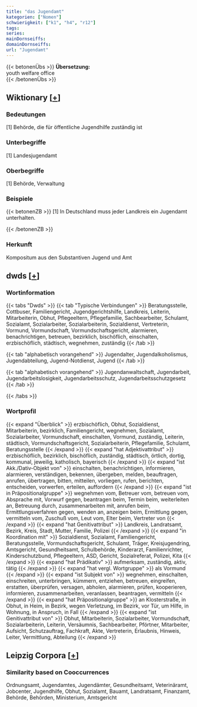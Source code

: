 ```yaml
---
title: "das Jugendamt"
kategorien: ["Nomen"]
schwierigkeit: ["k1", "h4", "r12"]
tags:
series:
mainDornseiffs:
domainDornseiffs:
url: "Jugendamt"
---
```


{{< betonenÜbs >}}
**Übersetzung:**  
youth welfare office  
{{< /betonenÜbs >}}

## Wiktionary [[+](https://de.wiktionary.org/wiki/Jugendamt)]

### Bedeutungen
[1] Behörde, die für öffentliche Jugendhilfe zuständig ist  

### Unterbegriffe
[1] Landesjugendamt  

### Oberbegriffe
[1] Behörde, Verwaltung  

### Beispiele
{{< betonenZB >}}
[1] In Deutschland muss jeder Landkreis ein Jugendamt unterhalten.  

{{< /betonenZB >}}
### Herkunft
Kompositum aus den Substantiven Jugend und Amt  



## dwds [[+](https://www.dwds.de/wb/Jugendamt)]

### Wortinformation
{{< tabs "Dwds" >}}
{{< tab "Typische Verbindungen" >}}
Beratungsstelle, Cottbuser, Familiengericht, Jugendgerichtshilfe, Landkreis, Leiterin, Mitarbeiterin, Obhut, Pflegeeltern, Pflegefamilie, Sachbearbeiter, Schulamt, Sozialamt, Sozialarbeiter, Sozialarbeiterin, Sozialdienst, Vertreterin, Vormund, Vormundschaft, Vormundschaftsgericht, alarmieren, benachrichtigen, betreuen, bezirklich, bischöflich, einschalten, erzbischöflich, städtisch, wegnehmen, zuständig
{{< /tab >}}

{{< tab "alphabetisch vorangehend" >}}
Jugendalter, Jugendalkoholismus, Jugendabteilung, Jugend-Notdienst, Jugend
{{< /tab >}}

{{< tab "alphabetisch vorangehend" >}}
Jugendanwaltschaft, Jugendarbeit, Jugendarbeitslosigkeit, Jugendarbeitsschutz, Jugendarbeitsschutzgesetz
{{< /tab >}}

{{< /tabs >}}

### Wortprofil
{{< expand "Überblick" >}} erzbischöflich, Obhut, Sozialdienst, Mitarbeiterin, bezirklich, Familiengericht, wegnehmen, Sozialamt, Sozialarbeiter, Vormundschaft, einschalten, Vormund, zuständig, Leiterin, städtisch, Vormundschaftsgericht, Sozialarbeiterin, Pflegefamilie, Schulamt, Beratungsstelle {{< /expand >}}
{{< expand "hat Adjektivattribut" >}} erzbischöflich, bezirklich, bischöflich, zuständig, städtisch, örtlich, dortig, kommunal, jeweilig, katholisch, bayerisch {{< /expand >}}
{{< expand "ist Akk./Dativ-Objekt von" >}} einschalten, benachrichtigen, informieren, alarmieren, verständigen, bekennen, übergeben, melden, beauftragen, anrufen, übertragen, bitten, mitteilen, vorliegen, rufen, berichten, entscheiden, vorwerfen, erteilen, auffordern {{< /expand >}}
{{< expand "ist in Präpositionalgruppe" >}} wegnehmen vom, Betreuer vom, betreuen vom, Absprache mit, Vorwurf gegen, beantragen beim, Termin beim, weiterleiten an, Betreuung durch, zusammenarbeiten mit, anrufen beim, Ermittlungsverfahren gegen, wenden an, anzeigen beim, Ermittlung gegen, vermitteln vom, Zuschuß vom, Leut vom, Elter beim, Vertreter von {{< /expand >}}
{{< expand "hat Genitivattribut" >}} Landkreis, Landratsamt, Bezirk, Kreis, Stadt, Mutter, Familie, Polizei {{< /expand >}}
{{< expand "in Koordination mit" >}} Sozialdienst, Sozialamt, Familiengericht, Beratungsstelle, Vormundschaftsgericht, Schulamt, Träger, Kreisjugendring, Amtsgericht, Gesundheitsamt, Schulbehörde, Kinderarzt, Familienrichter, Kinderschutzbund, Pflegeeltern, ASD, Gericht, Sozialreferat, Polizei, Kita {{< /expand >}}
{{< expand "hat Prädikativ" >}} aufmerksam, zuständig, aktiv, tätig {{< /expand >}}
{{< expand "hat vergl. Wortgruppe" >}} als Vormund {{< /expand >}}
{{< expand "ist Subjekt von" >}} wegnehmen, einschalten, einschreiten, unterbringen, kümmern, entziehen, betreuen, eingreifen, erstatten, überprüfen, versagen, abholen, alarmieren, prüfen, kooperieren, informieren, zusammenarbeiten, veranlassen, beantragen, vermitteln {{< /expand >}}
{{< expand "hat Präpositionalgruppe" >}} an Klosterstraße, in Obhut, in Heim, in Bezirk, wegen Verletzung, im Bezirk, vor Tür, um Hilfe, in Wohnung, in Anspruch, in Fall {{< /expand >}}
{{< expand "ist Genitivattribut von" >}} Obhut, Mitarbeiterin, Sozialarbeiter, Vormundschaft, Sozialarbeiterin, Leiterin, Versäumnis, Sachbearbeiter, Pförtner, Mitarbeiter, Aufsicht, Schutzauftrag, Fachkraft, Akte, Vertreterin, Erlaubnis, Hinweis, Leiter, Vermittlung, Abteilung {{< /expand >}}

## Leipzig Corpora [[+](https://corpora.uni-leipzig.de/en/res?word=Jugendamt&corpusId=deu_newscrawl-public_2018)]


### Similarity based on Cooccurrences
Ordnungsamt, Jugendamtes, Jugendämter, Gesundheitsamt, Veterinäramt, Jobcenter, Jugendhilfe, Obhut, Sozialamt, Bauamt, Landratsamt, Finanzamt, Behörde, Behörden, Ministerium, Amtsgericht

